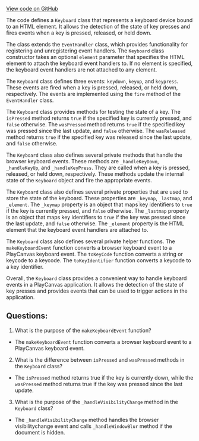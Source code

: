 [View code on GitHub](https://github.com/playcanvas/engine/src/platform/input/keyboard.js)

The code defines a `Keyboard` class that represents a keyboard device bound to an HTML element. It allows the detection of the state of key presses and fires events when a key is pressed, released, or held down. 

The class extends the `EventHandler` class, which provides functionality for registering and unregistering event handlers. The `Keyboard` class constructor takes an optional `element` parameter that specifies the HTML element to attach the keyboard event handlers to. If no element is specified, the keyboard event handlers are not attached to any element.

The `Keyboard` class defines three events: `keydown`, `keyup`, and `keypress`. These events are fired when a key is pressed, released, or held down, respectively. The events are implemented using the `fire` method of the `EventHandler` class.

The `Keyboard` class provides methods for testing the state of a key. The `isPressed` method returns `true` if the specified key is currently pressed, and `false` otherwise. The `wasPressed` method returns `true` if the specified key was pressed since the last update, and `false` otherwise. The `wasReleased` method returns `true` if the specified key was released since the last update, and `false` otherwise.

The `Keyboard` class also defines several private methods that handle the browser keyboard events. These methods are `_handleKeyDown`, `_handleKeyUp`, and `_handleKeyPress`. They are called when a key is pressed, released, or held down, respectively. These methods update the internal state of the `Keyboard` object and fire the appropriate events.

The `Keyboard` class also defines several private properties that are used to store the state of the keyboard. These properties are `_keymap`, `_lastmap`, and `_element`. The `_keymap` property is an object that maps key identifiers to `true` if the key is currently pressed, and `false` otherwise. The `_lastmap` property is an object that maps key identifiers to `true` if the key was pressed since the last update, and `false` otherwise. The `_element` property is the HTML element that the keyboard event handlers are attached to.

The `Keyboard` class also defines several private helper functions. The `makeKeyboardEvent` function converts a browser keyboard event to a PlayCanvas keyboard event. The `toKeyCode` function converts a string or keycode to a keycode. The `toKeyIdentifier` function converts a keycode to a key identifier.

Overall, the `Keyboard` class provides a convenient way to handle keyboard events in a PlayCanvas application. It allows the detection of the state of key presses and provides events that can be used to trigger actions in the application.
## Questions: 
 1. What is the purpose of the `makeKeyboardEvent` function?
- The `makeKeyboardEvent` function converts a browser keyboard event to a PlayCanvas keyboard event.

2. What is the difference between `isPressed` and `wasPressed` methods in the `Keyboard` class?
- The `isPressed` method returns true if the key is currently down, while the `wasPressed` method returns true if the key was pressed since the last update.

3. What is the purpose of the `_handleVisibilityChange` method in the `Keyboard` class?
- The `_handleVisibilityChange` method handles the browser visibilitychange event and calls `_handleWindowBlur` method if the document is hidden.